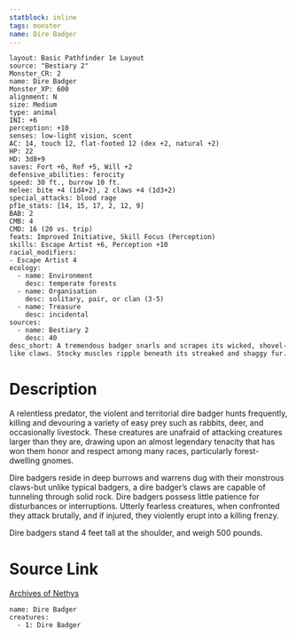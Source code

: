 ```yaml
---
statblock: inline
tags: monster
name: Dire Badger
---
```

```statblock
layout: Basic Pathfinder 1e Layout
source: "Bestiary 2"
Monster_CR: 2
name: Dire Badger
Monster_XP: 600
alignment: N
size: Medium
type: animal
INI: +6
perception: +10
senses: low-light vision, scent
AC: 14, touch 12, flat-footed 12 (dex +2, natural +2)
HP: 22
HD: 3d8+9
saves: Fort +6, Ref +5, Will +2
defensive_abilities: ferocity
speed: 30 ft., burrow 10 ft.
melee: bite +4 (1d4+2), 2 claws +4 (1d3+2)
special_attacks: blood rage
pf1e_stats: [14, 15, 17, 2, 12, 9]
BAB: 2
CMB: 4
CMD: 16 (20 vs. trip)
feats: Improved Initiative, Skill Focus (Perception)
skills: Escape Artist +6, Perception +10
racial_modifiers:
- Escape Artist 4
ecology:
  - name: Environment
    desc: temperate forests
  - name: Organisation
    desc: solitary, pair, or clan (3-5)
  - name: Treasure
    desc: incidental
sources:
  - name: Bestiary 2
    desc: 40
desc_short: A tremendous badger snarls and scrapes its wicked, shovel-like claws. Stocky muscles ripple beneath its streaked and shaggy fur. 
```
# Description
A relentless predator, the violent and territorial dire badger hunts frequently, killing and devouring a variety of easy prey such as rabbits, deer, and occasionally livestock. These creatures are unafraid of attacking creatures larger than they are, drawing upon an almost legendary tenacity that has won them honor and respect among many races, particularly forest-dwelling gnomes. 

Dire badgers reside in deep burrows and warrens dug with their monstrous claws-but unlike typical badgers, a dire badger’s claws are capable of tunneling through solid rock. Dire badgers possess little patience for disturbances or interruptions. Utterly fearless creatures, when confronted they attack brutally, and if injured, they violently erupt into a killing frenzy. 

Dire badgers stand 4 feet tall at the shoulder, and weigh 500 pounds.
# Source Link
[Archives of Nethys](https://aonprd.com/MonsterDisplay.aspx?ItemName=Dire%20Badger)
```encounter-table
name: Dire Badger
creatures:
  - 1: Dire Badger
```
